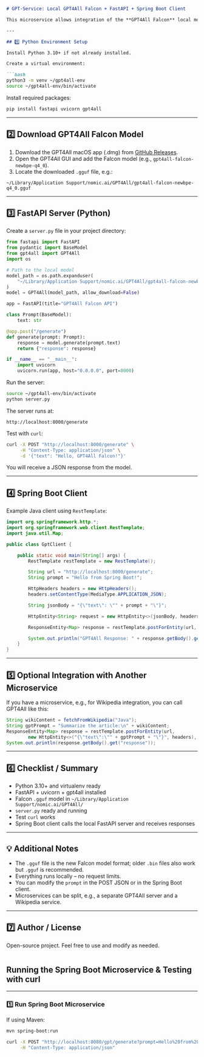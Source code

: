 ````markdown
# GPT-Service: Local GPT4All Falcon + FastAPI + Spring Boot Client

This microservice allows integration of the **GPT4All Falcon** local model with a Spring Boot application. The FastAPI server exposes a `/generate` endpoint, and the Spring Boot client can send requests and receive responses from the model.

---

## 1️⃣ Python Environment Setup

Install Python 3.10+ if not already installed.

Create a virtual environment:

```bash
python3 -m venv ~/gpt4all-env
source ~/gpt4all-env/bin/activate
````

Install required packages:

```bash
pip install fastapi uvicorn gpt4all
```

---

## 2️⃣ Download GPT4All Falcon Model

1. Download the GPT4All macOS app (.dmg) from [GitHub Releases](https://github.com/nomic-ai/gpt4all/releases).
2. Open the GPT4All GUI and add the Falcon model (e.g., `gpt4all-falcon-newbpe-q4_0`).
3. Locate the downloaded `.gguf` file, e.g.:

```
~/Library/Application Support/nomic.ai/GPT4All/gpt4all-falcon-newbpe-q4_0.gguf
```

---

## 3️⃣ FastAPI Server (Python)

Create a `server.py` file in your project directory:

```python
from fastapi import FastAPI
from pydantic import BaseModel
from gpt4all import GPT4All
import os

# Path to the local model
model_path = os.path.expanduser(
    "~/Library/Application Support/nomic.ai/GPT4All/gpt4all-falcon-newbpe-q4_0.gguf"
)
model = GPT4All(model_path, allow_download=False)

app = FastAPI(title="GPT4All Falcon API")

class Prompt(BaseModel):
    text: str

@app.post("/generate")
def generate(prompt: Prompt):
    response = model.generate(prompt.text)
    return {"response": response}

if __name__ == "__main__":
    import uvicorn
    uvicorn.run(app, host="0.0.0.0", port=8000)
```

Run the server:

```bash
source ~/gpt4all-env/bin/activate
python server.py
```

The server runs at:

```
http://localhost:8000/generate
```

Test with `curl`:

```bash
curl -X POST "http://localhost:8000/generate" \
     -H "Content-Type: application/json" \
     -d '{"text": "Hello, GPT4All Falcon!"}'
```

You will receive a JSON response from the model.

---

## 4️⃣ Spring Boot Client

Example Java client using `RestTemplate`:

```java
import org.springframework.http.*;
import org.springframework.web.client.RestTemplate;
import java.util.Map;

public class GptClient {

    public static void main(String[] args) {
        RestTemplate restTemplate = new RestTemplate();

        String url = "http://localhost:8000/generate";
        String prompt = "Hello from Spring Boot!";

        HttpHeaders headers = new HttpHeaders();
        headers.setContentType(MediaType.APPLICATION_JSON);

        String jsonBody = "{\"text\": \"" + prompt + "\"}";

        HttpEntity<String> request = new HttpEntity<>(jsonBody, headers);

        ResponseEntity<Map> response = restTemplate.postForEntity(url, request, Map.class);

        System.out.println("GPT4All Response: " + response.getBody().get("response"));
    }
}
```

---

## 5️⃣ Optional Integration with Another Microservice

If you have a microservice, e.g., for Wikipedia integration, you can call GPT4All like this:

```java
String wikiContent = fetchFromWikipedia("Java");
String gptPrompt = "Summarize the article:\n" + wikiContent;
ResponseEntity<Map> response = restTemplate.postForEntity(url, 
        new HttpEntity<>("{\"text\":\"" + gptPrompt + "\"}", headers), Map.class);
System.out.println(response.getBody().get("response"));
```

---

## 6️⃣ Checklist / Summary

* Python 3.10+ and virtualenv ready
* FastAPI + uvicorn + gpt4all installed
* Falcon `.gguf` model in `~/Library/Application Support/nomic.ai/GPT4All/`
* `server.py` ready and running
* Test `curl` works
* Spring Boot client calls the local FastAPI server and receives responses

---

## 💡 Additional Notes

* The `.gguf` file is the new Falcon model format; older `.bin` files also work but `.gguf` is recommended.
* Everything runs locally – no request limits.
* You can modify the `prompt` in the POST JSON or in the Spring Boot client.
* Microservices can be split, e.g., a separate GPT4All server and a Wikipedia service.

---

## 7️⃣ Author / License

Open-source project. Feel free to use and modify as needed.

```
```


## Running the Spring Boot Microservice & Testing with curl

---

### 1️⃣ Run Spring Boot Microservice

If using Maven:

```bash
mvn spring-boot:run

curl -X POST "http://localhost:8080/gpt/generate?prompt=Hello%20from%20Spring%20Boot" \
     -H "Content-Type: application/json"